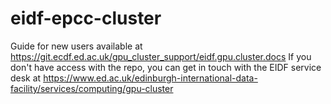# eidf-epcc-cluster

Guide for new users available at https://git.ecdf.ed.ac.uk/gpu_cluster_support/eidf.gpu.cluster.docs
If you don't have access with the repo, you can get in touch with the EIDF service desk at https://www.ed.ac.uk/edinburgh-international-data-facility/services/computing/gpu-cluster
